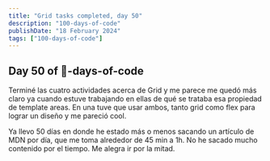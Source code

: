```yaml
---
title: "Grid tasks completed, day 50"
description: "100-days-of-code"
publishDate: "18 February 2024"
tags: ["100-days-of-code"]
---
```


## Day **50** of 💯-days-of-code 

Terminé las cuatro actividades acerca de Grid y me parece me quedó más claro ya cuando estuve trabajando en ellas de qué se trataba esa propiedad de template areas. En una tuve que usar ambos, tanto grid como flex para lograr un diseño y me pareció cool. 

Ya llevo 50 días en donde he estado más o menos sacando un artículo de MDN por día, que me toma alrededor de 45 min a 1h. No he sacado mucho contenido por el tiempo. Me alegra ir por la mitad.
